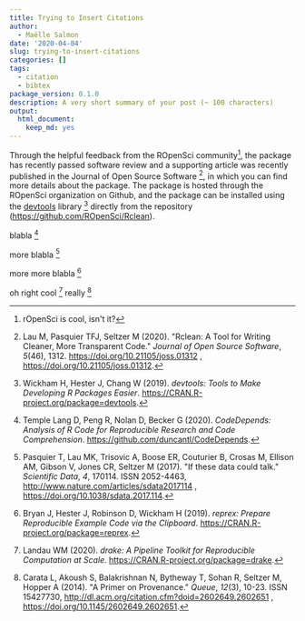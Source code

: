 ```yaml
---
title: Trying to Insert Citations
author:
  - Maëlle Salmon
date: '2020-04-04'
slug: trying-to-insert-citations
categories: []
tags:
  - citation
  - bibtex
package_version: 0.1.0
description: A very short summary of your post (~ 100 characters)
output:
  html_document:
    keep_md: yes
---
```







Through the helpful feedback from the ROpenSci community[^ropensci], the package
has recently passed software review and a supporting article was
recently published in the Journal of Open Source Software [^Lau2020],
in which you can find more details about the package. The package is
hosted through the ROpenSci organization on Github, and the package
can be installed using the [devtools](https://devtools.r-lib.org)
library [^R-devtools] directly from the repository
(https://github.com/ROpenSci/Rclean).

blabla [^R-CodeDepends]

more blabla [^Pasquier2017]

more more blabla [^R-reprex]

oh right cool [^R-drake] really [^Carata2014]

[^R-reprex]: Bryan J, Hester J, Robinson D, Wickham H (2019). _reprex:
Prepare Reproducible Example Code via the Clipboard_.
https://CRAN.R-project.org/package=reprex.

[^Carata2014]: Carata L, Akoush S, Balakrishnan N, Bytheway T, Sohan R,
Seltzer M, Hopper A (2014). "A Primer on Provenance." _Queue_, *12*(3),
10-23. ISSN 15427730,
http://dl.acm.org/citation.cfm?doid=2602649.2602651 ,
https://doi.org/10.1145/2602649.2602651.

[^R-drake]: Landau WM (2020). _drake: A Pipeline Toolkit for
Reproducible Computation at Scale_.
https://CRAN.R-project.org/package=drake.

[^Lau2020]: Lau M, Pasquier TFJ, Seltzer M (2020). "Rclean: A Tool for
Writing Cleaner, More Transparent Code." _Journal of Open Source
Software_, *5*(46), 1312. https://doi.org/10.21105/joss.01312 ,
https://doi.org/10.21105/joss.01312.

[^Pasquier2017]: Pasquier T, Lau MK, Trisovic A, Boose ER, Couturier B,
Crosas M, Ellison AM, Gibson V, Jones CR, Seltzer M (2017). "If these
data could talk." _Scientific Data_, *4*, 170114. ISSN 2052-4463,
http://www.nature.com/articles/sdata2017114 ,
https://doi.org/10.1038/sdata.2017.114.

[^R-CodeDepends]: Temple Lang D, Peng R, Nolan D, Becker G (2020).
_CodeDepends: Analysis of R Code for Reproducible Research and Code
Comprehension_. https://github.com/duncantl/CodeDepends.

[^R-devtools]: Wickham H, Hester J, Chang W (2019). _devtools: Tools to
Make Developing R Packages Easier_.
https://CRAN.R-project.org/package=devtools.

[^ropensci]: rOpenSci is cool, isn't it?
